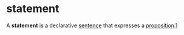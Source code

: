 # statement

A **statement** is a declarative [sentence](/linguistics/sentence.md) that
expresses a [proposition](/logic/proposition.md).[1]

[1]: https://en.wikipedia.org/wiki/Statement_(logic)
